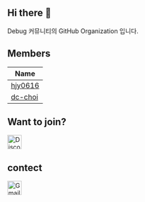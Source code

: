 ## Hi there 👋

<!--

**Here are some ideas to get you started:**

🙋‍♀️ A short introduction - what is your organization all about?
🌈 Contribution guidelines - how can the community get involved?
👩‍💻 Useful resources - where can the community find your docs? Is there anything else the community should know?
🍿 Fun facts - what does your team eat for breakfast?
🧙 Remember, you can do mighty things with the power of [Markdown](https://docs.github.com/github/writing-on-github/getting-started-with-writing-and-formatting-on-github/basic-writing-and-formatting-syntax)
-->
Debug 커뮤니티의 GitHub Organization 입니다.

## Members
| Name                                  |
|---------------------------------------|
| [hjy0616](https://github.com/hjy0616) |
| [dc-choi](https://github.com/dc-choi) |

## Want to join?
<a href="https://discord.gg/7sAYdbff">
  <img src="https://skillicons.dev/icons?i=discord" width="32" height="32" alt="Discord"/>
</a>

## contect
<a href="mailto:debug331@gmail.com">
  <img src="https://upload.wikimedia.org/wikipedia/commons/4/4e/Gmail_Icon.png" width="32" height="32" alt="Gmail"/>
</a>
